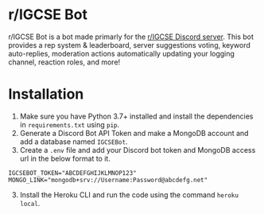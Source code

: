 # r/IGCSE Bot

r/IGCSE Bot is a bot made primarly for the [r/IGCSE Discord server](https://discord.gg/igcse). This bot provides a rep system & leaderboard, server suggestions voting, keyword auto-replies, moderation actions automatically updating your logging channel, reaction roles, and more!

# Installation
1. Make sure you have Python 3.7+ installed and install the dependencies in `requirements.txt` using `pip`.
2. Generate a Discord Bot API Token and make a MongoDB account and add a database named `IGCSEBot`.
3. Create a `.env` file and add your Discord bot token and MongoDB access url in the below format to it. 
```
IGCSEBOT_TOKEN="ABCDEFGHIJKLMNOP123"
MONGO_LINK="mongodb+srv://Username:Password@abcdefg.net"
```
3. Install the Heroku CLI and run the code using the command `heroku local`.
